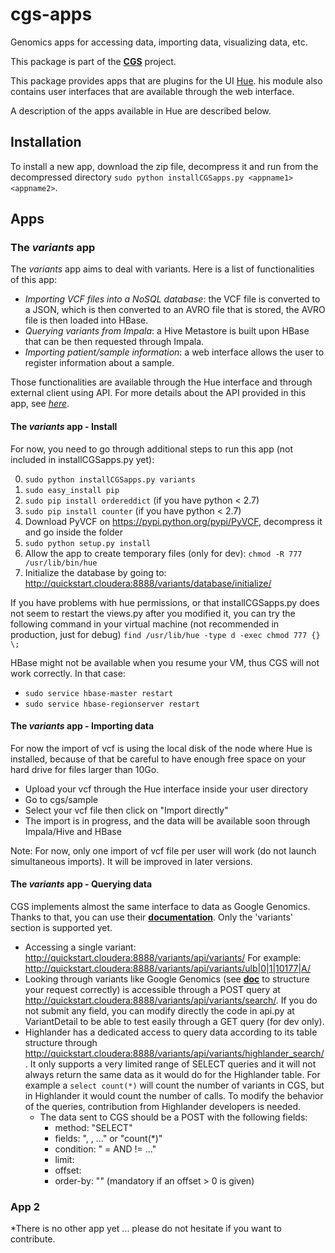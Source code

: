 # cgs-apps
Genomics apps for accessing data, importing data, visualizing data, etc.

This package is part of the [**CGS**](https://github.com/jpoullet2000/cgs) project. 

This package provides apps that are plugins for the UI [Hue](http://gethue.com/).  his module also contains user interfaces that are available through the web interface. 

A description of the apps available in Hue are described below.

## Installation
To install a new app, download the zip file, decompress it and run from the decompressed directory `sudo python installCGSapps.py <appname1> <appname2>`.

## Apps

### The *variants* app
The *variants* app aims to deal with variants.
Here is a list of functionalities of this app:

- *Importing VCF files into a NoSQL database*: the VCF file is converted to a JSON, which is then converted to an AVRO file that is stored, the AVRO file is then loaded into HBase.
- *Querying variants from Impala*: a Hive Metastore is built upon HBase that can be then requested through Impala.
- *Importing patient/sample information*: a web interface allows the user to register information about a sample.

Those functionalities are available through the Hue interface and through external client using API. For more details about the API provided in this app, see [*here*](https://github.com/jpoullet2000/cgs-apps/blob/master/apps/variants/src/variants/static/help/index.md).   

#### The *variants* app - Install

For now, you need to go through additional steps to run this app (not included in installCGSapps.py yet):

0. `sudo python installCGSapps.py variants`
1. `sudo easy_install pip`
2. `sudo pip install ordereddict` (if you have python < 2.7)
3. `sudo pip install counter` (if you have python < 2.7)
4. Download PyVCF on https://pypi.python.org/pypi/PyVCF, decompress it and go inside the folder
5. `sudo python setup.py install `
6. Allow the app to create temporary files (only for dev): `chmod -R 777 /usr/lib/bin/hue`
7. Initialize the database by going to: http://quickstart.cloudera:8888/variants/database/initialize/

If you have problems with hue permissions, or that installCGSapps.py does not seem to restart the views.py after you modified it, you can try the following command in your virtual machine (not recommended in production, just for debug)
`find /usr/lib/hue -type d -exec chmod 777 {} \;`

HBase might not be available when you resume your VM, thus CGS will not work correctly. In that case:

- `sudo service hbase-master restart`
- `sudo service hbase-regionserver restart`

#### The *variants* app - Importing data
For now the import of vcf is using the local disk of the node where Hue is installed, because of that be careful to have enough free space on your hard drive for files larger than 10Go.

- Upload your vcf through the Hue interface inside your user directory
- Go to cgs/sample
- Select your vcf file then click on "Import directly"
- The import is in progress, and the data will be available soon through Impala/Hive and HBase

Note: For now, only one import of vcf file per user will work (do not launch simultaneous imports). It will be improved in later versions.

#### The *variants* app - Querying data

CGS implements almost the same interface to data as Google Genomics. Thanks to that, you can use their [**documentation**](https://cloud.google.com/genomics/v1beta2/reference/). Only the 'variants' section is supported yet.

- Accessing a single variant: http://quickstart.cloudera:8888/variants/api/variants/<pk> For example: http://quickstart.cloudera:8888/variants/api/variants/ulb|0|1|10177|A/
- Looking through variants like Google Genomics (see [**doc**](https://cloud.google.com/genomics/v1beta2/reference/variants/search) to structure your request correctly) is accessible through a POST query at http://quickstart.cloudera:8888/variants/api/variants/search/.
If you do not submit any field, you can modify directly the code in api.py at VariantDetail to be able to test easily through a GET query (for dev only).
- Highlander has a dedicated access to query data according to its table structure through http://quickstart.cloudera:8888/variants/api/variants/highlander_search/. It only supports a very limited range of SELECT queries and it will not always return the same data as it would do for the Highlander table. For example a `select count(*)` will count the number of variants in CGS, but in Highlander it would count the number of calls. To modify the behavior of the queries, contribution from Highlander developers is needed.
  - The data sent to CGS should be a POST with the following fields:
    - method: "SELECT"
    - fields: "<field1>, <field2>, ..." or "count(*)"
    - condition: "<field1> = <value1> AND <field2> != <value2> ..."
    - limit: <integer>
    - offset: <integer>
    - order-by: "<field>" (mandatory if an offset > 0 is given)

### App 2
*There is no other app yet ... please do not hesitate if you want to contribute. 
